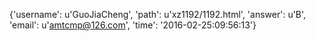 {'username': u'GuoJiaCheng', 'path': u'xz1192/1192.html', 'answer': u'B', 'email': u'amtcmp@126.com', 'time': '2016-02-25:09:56:13'}